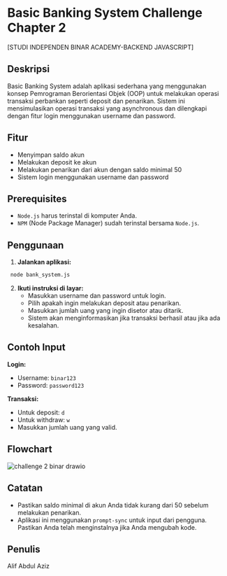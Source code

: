 # Basic Banking System Challenge Chapter 2
[STUDI INDEPENDEN BINAR ACADEMY-BACKEND JAVASCRIPT]

## Deskripsi
Basic Banking System adalah aplikasi sederhana yang menggunakan konsep Pemrograman Berorientasi Objek (OOP) untuk melakukan operasi transaksi perbankan seperti deposit dan penarikan. Sistem ini mensimulasikan operasi transaksi yang asynchronous dan dilengkapi dengan fitur login menggunakan username dan password.

## Fitur
- Menyimpan saldo akun
- Melakukan deposit ke akun
- Melakukan penarikan dari akun dengan saldo minimal 50
- Sistem login menggunakan username dan password

## Prerequisites
- `Node.js` harus terinstal di komputer Anda.
- `NPM` (Node Package Manager) sudah terinstal bersama `Node.js`.

## Penggunaan
1. **Jalankan aplikasi:**
  ```bash
   node bank_system.js
  ```
2. **Ikuti instruksi di layar:**
   - Masukkan username dan password untuk login.
   - Pilih apakah ingin melakukan deposit atau penarikan.
   - Masukkan jumlah uang yang ingin disetor atau ditarik.
   - Sistem akan menginformasikan jika transaksi berhasil atau jika ada kesalahan.

## Contoh Input
**Login:**
  - Username: `binar123`
  - Password: `password123`

**Transaksi:**
  - Untuk deposit: `d`
  - Untuk withdraw: `w`
  - Masukkan jumlah uang yang valid.

## Flowchart
![challenge 2 binar drawio](https://github.com/user-attachments/assets/103280ac-c3d4-4ee2-8529-a7a33a011098)

## Catatan
  - Pastikan saldo minimal di akun Anda tidak kurang dari 50 sebelum melakukan penarikan.
  - Aplikasi ini menggunakan `prompt-sync` untuk input dari pengguna. Pastikan Anda telah menginstalnya jika Anda mengubah kode.

## Penulis
Alif Abdul Aziz
